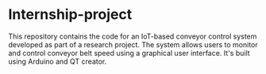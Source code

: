 # Internship-project
This repository contains the code for an IoT-based conveyor control system developed as part of a research project. The system allows users to monitor and control conveyor belt speed using a graphical user interface. It's built using Arduino and QT creator.
